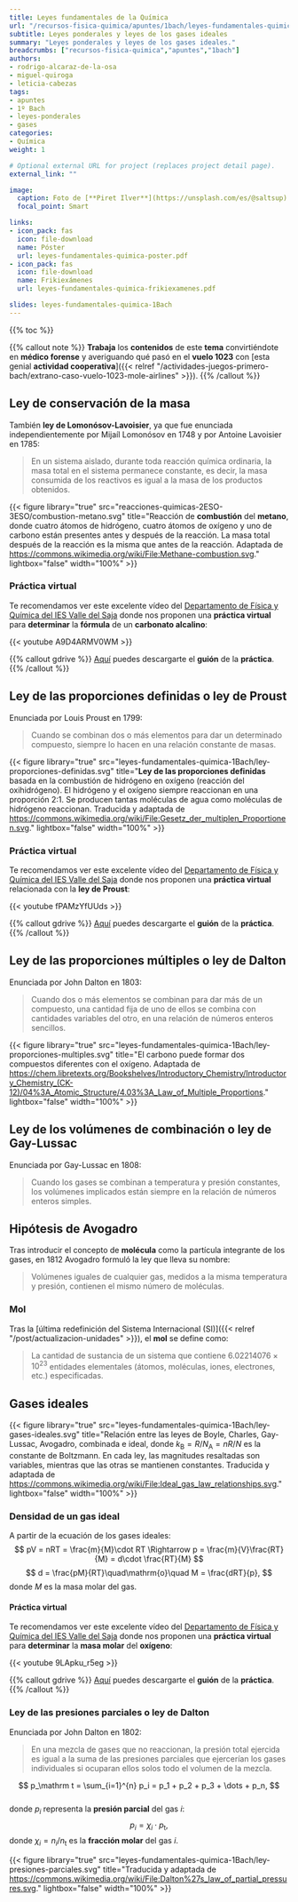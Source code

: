 ```yaml
---
title: Leyes fundamentales de la Química
url: "/recursos-fisica-quimica/apuntes/1bach/leyes-fundamentales-quimica"
subtitle: Leyes ponderales y leyes de los gases ideales
summary: "Leyes ponderales y leyes de los gases ideales."
breadcrumbs: ["recursos-fisica-quimica","apuntes","1bach"]
authors:
- rodrigo-alcaraz-de-la-osa
- miguel-quiroga
- leticia-cabezas
tags:
- apuntes
- 1º Bach
- leyes-ponderales
- gases
categories:
- Química
weight: 1

# Optional external URL for project (replaces project detail page).
external_link: ""

image:
  caption: Foto de [**Piret Ilver**](https://unsplash.com/es/@saltsup) en [Unsplash](https://unsplash.com/es/)
  focal_point: Smart

links:
- icon_pack: fas
  icon: file-download
  name: Póster
  url: leyes-fundamentales-quimica-poster.pdf
- icon_pack: fas
  icon: file-download
  name: Frikiexámenes
  url: leyes-fundamentales-quimica-frikiexamenes.pdf  

slides: leyes-fundamentales-quimica-1Bach
---
```


{{% toc %}}

{{% callout note %}}
**Trabaja** los **contenidos** de este **tema** convirtiéndote en **médico forense** y averiguando qué pasó en el **vuelo 1023** con [esta genial **actividad cooperativa**]({{< relref "/actividades-juegos-primero-bach/extrano-caso-vuelo-1023-mole-airlines" >}}).
{{% /callout %}}

## Ley de conservación de la masa

También **ley de Lomonósov-Lavoisier**, ya que fue enunciada independientemente por Mijaíl Lomonósov en 1748 y por Antoine Lavoisier en 1785:
		
> En un sistema aislado, durante toda reacción química ordinaria, la masa total en el sistema permanece constante, es decir, la masa consumida de los reactivos es igual a la masa de los productos obtenidos.

{{< figure library="true" src="reacciones-quimicas-2ESO-3ESO/combustion-metano.svg" title="Reacción de **combustión** del **metano**, donde cuatro átomos de hidrógeno, cuatro átomos de oxígeno y uno de carbono están presentes antes y después de la reacción. La masa total después de la reacción es la misma que antes de la reacción. Adaptada de https://commons.wikimedia.org/wiki/File:Methane-combustion.svg." lightbox="false" width="100%" >}}

### Práctica virtual
Te recomendamos ver este excelente vídeo del [Departamento de Física y Química del IES Valle del Saja](http://www.fqsaja.com) donde nos proponen una **práctica virtual** para **determinar** la **fórmula** de un **carbonato alcalino**:

{{< youtube A9D4ARMV0WM >}}

{{% callout gdrive %}}
[Aquí](https://drive.google.com/file/d/1vbY3zlpiMDH-RMqIduKnndgPNttzQJfh/view) puedes descargarte el **guión** de la **práctica**. 
{{% /callout %}}
	
## Ley de las proporciones definidas o ley de Proust

Enunciada por Louis Proust en 1799:

> Cuando se combinan dos o más elementos para dar un determinado compuesto, siempre lo hacen en una relación constante de masas.

{{< figure library="true" src="leyes-fundamentales-quimica-1Bach/ley-proporciones-definidas.svg" title="**Ley de las proporciones definidas** basada en la combustión de hidrógeno en oxígeno (reacción del oxihidrógeno). El hidrógeno y el oxígeno siempre reaccionan en una proporción 2:1. Se producen tantas moléculas de agua como moléculas de hidrógeno reaccionan. Traducida y adaptada de https://commons.wikimedia.org/wiki/File:Gesetz_der_multiplen_Proportionen.svg." lightbox="false" width="100%" >}}

### Práctica virtual
Te recomendamos ver este excelente vídeo del [Departamento de Física y Química del IES Valle del Saja](http://www.fqsaja.com) donde nos proponen una **práctica virtual** relacionada con la **ley de Proust**:

{{< youtube fPAMzYfUUds >}}

{{% callout gdrive %}}
[Aquí](https://drive.google.com/file/d/1amvrMuqu1OUXAC5njaDNjv5WIOq4Vd1v/view) puedes descargarte el **guión** de la **práctica**. 
{{% /callout %}}
	
## Ley de las proporciones múltiples o ley de Dalton

Enunciada por John Dalton en 1803:

> Cuando dos o más elementos se combinan para dar más de un compuesto, una cantidad fija de uno de ellos se combina con cantidades variables del otro, en una relación de números enteros sencillos.

{{< figure library="true" src="leyes-fundamentales-quimica-1Bach/ley-proporciones-multiples.svg" title="El carbono puede formar dos compuestos diferentes con el oxígeno. Adaptada de https://chem.libretexts.org/Bookshelves/Introductory_Chemistry/Introductory_Chemistry_(CK-12)/04%3A_Atomic_Structure/4.03%3A_Law_of_Multiple_Proportions." lightbox="false" width="100%" >}}

## Ley de los volúmenes de combinación o ley de Gay-Lussac
		
Enunciada por Gay-Lussac en 1808:

> Cuando los gases se combinan a temperatura y presión constantes, los volúmenes implicados están siempre en la relación de números enteros simples.

## Hipótesis de Avogadro

Tras introducir el concepto de **molécula** como la partícula integrante de los gases, en 1812 Avogadro formuló la ley que lleva su nombre:

> Volúmenes iguales de cualquier gas, medidos a la misma temperatura y presión, contienen el mismo número de moléculas.

### Mol

Tras la [última redefinición del Sistema Internacional (SI)]({{< relref "/post/actualizacion-unidades" >}}), el **mol** se define como:

> La cantidad de sustancia de un sistema que contiene $6.02214076\times 10^{23}$ entidades elementales (átomos, moléculas, iones, electrones, etc.) especificadas.
			
## Gases ideales

{{< figure library="true" src="leyes-fundamentales-quimica-1Bach/ley-gases-ideales.svg" title="Relación entre las leyes de Boyle, Charles, Gay-Lussac, Avogadro, combinada e ideal, donde $k_\mathrm B = R/N_\mathrm A = nR/N$ es la constante de Boltzmann. En cada ley, las magnitudes resaltadas son variables, mientras que las otras se mantienen constantes. Traducida y adaptada de https://commons.wikimedia.org/wiki/File:Ideal_gas_law_relationships.svg." lightbox="false" width="100%" >}}			

### Densidad de un gas ideal

A partir de la ecuación de los gases ideales:
$$
pV = nRT = \frac{m}{M}\cdot RT \Rightarrow p = \frac{m}{V}\frac{RT}{M} = d\cdot \frac{RT}{M}
$$
$$
d = \frac{pM}{RT}\quad\mathrm{o}\quad M = \frac{dRT}{p},
$$
donde $M$ es la masa molar del gas.

#### Práctica virtual
Te recomendamos ver este excelente vídeo del [Departamento de Física y Química del IES Valle del Saja](http://www.fqsaja.com) donde nos proponen una **práctica virtual** para **determinar** la **masa molar** del **oxígeno**:

{{< youtube 9LApku_r5eg >}}

{{% callout gdrive %}}
[Aquí](https://drive.google.com/file/d/1Q16VZEKu5iUaK1f9rh5beBOoY1Y7TN77/view) puedes descargarte el **guión** de la **práctica**. 
{{% /callout %}}

### Ley de las presiones parciales o ley de Dalton

Enunciada por John Dalton en 1802:
		
> En una mezcla de gases que no reaccionan, la presión total ejercida es igual a la suma de las presiones parciales que ejercerían los gases individuales si ocuparan ellos solos todo el volumen de la mezcla.

$$
p_\mathrm t = \sum_{i=1}^{n} p_i = p_1 + p_2 + p_3 + \dots + p_n,
$$		
donde $p_i$ representa la **presión parcial** del gas $i$:
$$
p_i = \chi_i\cdot p_\mathrm t,
$$
donde $\chi_i = n_i/n_\mathrm t$ es la **fracción molar** del gas $i$.

{{< figure library="true" src="leyes-fundamentales-quimica-1Bach/ley-presiones-parciales.svg" title="Traducida y adaptada de https://commons.wikimedia.org/wiki/File:Dalton%27s_law_of_partial_pressures.svg." lightbox="false" width="100%" >}}